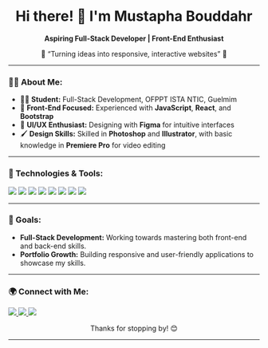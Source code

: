 <h1 align="center">Hi there! 👋 I'm Mustapha Bouddahr</h1>

<p align="center">
  <b>Aspiring Full-Stack Developer | Front-End Enthusiast</b>
</p>

<p align="center">
  🌟 “Turning ideas into responsive, interactive websites” 🌟
</p>

---

### 👨‍💻 About Me:
- 🧑‍🎓 **Student:** Full-Stack Development, OFPPT ISTA NTIC, Guelmim
- 🚀 **Front-End Focused:** Experienced with **JavaScript**, **React**, and **Bootstrap**
- 🎨 **UI/UX Enthusiast:** Designing with **Figma** for intuitive interfaces
- 🖌️ **Design Skills:** Skilled in **Photoshop** and **Illustrator**, with basic knowledge in **Premiere Pro** for video editing

---

### 🔧 Technologies & Tools:
<p>
  <img src="https://img.shields.io/badge/Code-JavaScript-informational?style=flat&logo=javascript&color=F0DB4F" />
  <img src="https://img.shields.io/badge/Library-React-blue?style=flat&logo=react&color=61DAFB" />
  <img src="https://img.shields.io/badge/Framework-Bootstrap-purple?style=flat&logo=bootstrap&color=563D7C" />
  <img src="https://img.shields.io/badge/Design-Figma-ff69b4?style=flat&logo=figma&color=F24E1E" />
  <img src="https://img.shields.io/badge/Version%20Control-Git%20&%20GitHub-blueviolet?style=flat&logo=git&color=F05032" />
  <img src="https://img.shields.io/badge/Runtime-Node.js-green?style=flat&logo=node.js&color=68A063" />
  <img src="https://img.shields.io/badge/Framework-Express.js-black?style=flat&logo=express&color=000000" />
  <img src="https://img.shields.io/badge/Database-MongoDB-green?style=flat&logo=mongodb&color=47A248" />
</p>

---

### 🎯 Goals:
- **Full-Stack Development:** Working towards mastering both front-end and back-end skills.
- **Portfolio Growth:** Building responsive and user-friendly applications to showcase my skills.

---

### 🌍 Connect with Me:
<p>
  <a href="mailto:mustaphabouddahr347@gmail.com">
    <img src="https://img.shields.io/badge/Email-D14836?style=for-the-badge&logo=gmail&logoColor=white" />
  </a>
  <a href="https://www.linkedin.com/in/mustapha-bouddahr-830787338">
    <img src="https://img.shields.io/badge/LinkedIn-0077B5?style=for-the-badge&logo=linkedin&logoColor=white" />
  </a>
  <a href="https://yourportfolio.com"> <!-- Replace with your actual portfolio URL -->
    <img src="https://img.shields.io/badge/Portfolio-24292F?style=for-the-badge&logo=github&logoColor=white" />
  </a>
</p>

<p align="center">
  Thanks for stopping by! 😊
</p>

---

